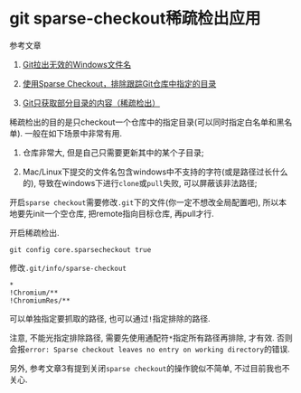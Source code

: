 # git sparse-checkout稀疏检出应用

参考文章

1. [Git拉出无效的Windows文件名](https://xbuba.com/questions/33702140)

2. [使用Sparse Checkout，排除跟踪Git仓库中指定的目录](https://www.jianshu.com/p/e82c89e187c5)

3. [Git只获取部分目录的内容（稀疏检出）](https://www.jianshu.com/p/b6c61907049f)

稀疏检出的目的是只checkout一个仓库中的指定目录(可以同时指定白名单和黑名单). 一般在如下场景中非常有用.

1. 仓库非常大, 但是自己只需要更新其中的某个子目录;

2. Mac/Linux下提交的文件名包含windows中不支持的字符(或是路径过长什么的), 导致在windows下进行`clone`或`pull`失败, 可以屏蔽该非法路径;

开启`sparse checkout`需要修改`.git`下的文件(你一定不想改全局配置吧), 所以本地要先init一个空仓库, 把remote指向目标仓库, 再pull才行.

开启稀疏检出.

```
git config core.sparsecheckout true
```

修改`.git/info/sparse-checkout`

```
*
!Chromium/**
!ChromiumRes/**
```

可以单独指定要抓取的路径, 也可以通过`!`指定排除的路径. 

注意, 不能光指定排除路径, 需要先使用通配符`*`指定所有路径再排除, 才有效. 否则会报`error: Sparse checkout leaves no entry on working directory`的错误.

另外, 参考文章3有提到关闭`sparse checkout`的操作貌似不简单, 不过目前我也不关心.
